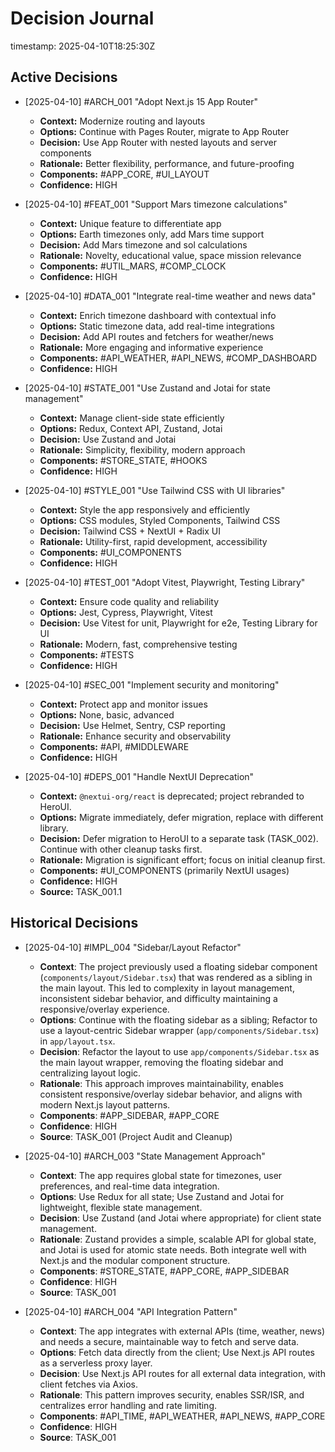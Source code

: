# Decision Journal
timestamp: 2025-04-10T18:25:30Z

## Active Decisions

- [2025-04-10] #ARCH_001 "Adopt Next.js 15 App Router"
  - **Context:** Modernize routing and layouts
  - **Options:** Continue with Pages Router, migrate to App Router
  - **Decision:** Use App Router with nested layouts and server components
  - **Rationale:** Better flexibility, performance, and future-proofing
  - **Components:** #APP_CORE, #UI_LAYOUT
  - **Confidence:** HIGH

- [2025-04-10] #FEAT_001 "Support Mars timezone calculations"
  - **Context:** Unique feature to differentiate app
  - **Options:** Earth timezones only, add Mars time support
  - **Decision:** Add Mars timezone and sol calculations
  - **Rationale:** Novelty, educational value, space mission relevance
  - **Components:** #UTIL_MARS, #COMP_CLOCK
  - **Confidence:** HIGH

- [2025-04-10] #DATA_001 "Integrate real-time weather and news data"
  - **Context:** Enrich timezone dashboard with contextual info
  - **Options:** Static timezone data, add real-time integrations
  - **Decision:** Add API routes and fetchers for weather/news
  - **Rationale:** More engaging and informative experience
  - **Components:** #API_WEATHER, #API_NEWS, #COMP_DASHBOARD
  - **Confidence:** HIGH

- [2025-04-10] #STATE_001 "Use Zustand and Jotai for state management"
  - **Context:** Manage client-side state efficiently
  - **Options:** Redux, Context API, Zustand, Jotai
  - **Decision:** Use Zustand and Jotai
  - **Rationale:** Simplicity, flexibility, modern approach
  - **Components:** #STORE_STATE, #HOOKS
  - **Confidence:** HIGH

- [2025-04-10] #STYLE_001 "Use Tailwind CSS with UI libraries"
  - **Context:** Style the app responsively and efficiently
  - **Options:** CSS modules, Styled Components, Tailwind CSS
  - **Decision:** Tailwind CSS + NextUI + Radix UI
  - **Rationale:** Utility-first, rapid development, accessibility
  - **Components:** #UI_COMPONENTS
  - **Confidence:** HIGH

- [2025-04-10] #TEST_001 "Adopt Vitest, Playwright, Testing Library"
  - **Context:** Ensure code quality and reliability
  - **Options:** Jest, Cypress, Playwright, Vitest
  - **Decision:** Use Vitest for unit, Playwright for e2e, Testing Library for UI
  - **Rationale:** Modern, fast, comprehensive testing
  - **Components:** #TESTS
  - **Confidence:** HIGH

- [2025-04-10] #SEC_001 "Implement security and monitoring"
  - **Context:** Protect app and monitor issues
  - **Options:** None, basic, advanced
  - **Decision:** Use Helmet, Sentry, CSP reporting
  - **Rationale:** Enhance security and observability
  - **Components:** #API, #MIDDLEWARE
  - **Confidence:** HIGH

- [2025-04-10] #DEPS_001 "Handle NextUI Deprecation"
  - **Context:** `@nextui-org/react` is deprecated; project rebranded to HeroUI.
  - **Options:** Migrate immediately, defer migration, replace with different library.
  - **Decision:** Defer migration to HeroUI to a separate task (TASK_002). Continue with other cleanup tasks first.
  - **Rationale:** Migration is significant effort; focus on initial cleanup first.
  - **Components:** #UI_COMPONENTS (primarily NextUI usages)
  - **Confidence:** HIGH
  - **Source:** TASK_001.1

## Historical Decisions
<!-- Add historical decisions here as project evolves -->

- [2025-04-10] #IMPL_004 "Sidebar/Layout Refactor"
  - **Context**: The project previously used a floating sidebar component (`components/layout/Sidebar.tsx`) that was rendered as a sibling in the main layout. This led to complexity in layout management, inconsistent sidebar behavior, and difficulty maintaining a responsive/overlay experience.
  - **Options**: Continue with the floating sidebar as a sibling; Refactor to use a layout-centric Sidebar wrapper (`app/components/Sidebar.tsx`) in `app/layout.tsx`.
  - **Decision**: Refactor the layout to use `app/components/Sidebar.tsx` as the main layout wrapper, removing the floating sidebar and centralizing layout logic.
  - **Rationale**: This approach improves maintainability, enables consistent responsive/overlay sidebar behavior, and aligns with modern Next.js layout patterns.
  - **Components**: #APP_SIDEBAR, #APP_CORE
  - **Confidence**: HIGH
  - **Source**: TASK_001 (Project Audit and Cleanup)

- [2025-04-10] #ARCH_003 "State Management Approach"
  - **Context**: The app requires global state for timezones, user preferences, and real-time data integration.
  - **Options**: Use Redux for all state; Use Zustand and Jotai for lightweight, flexible state management.
  - **Decision**: Use Zustand (and Jotai where appropriate) for client state management.
  - **Rationale**: Zustand provides a simple, scalable API for global state, and Jotai is used for atomic state needs. Both integrate well with Next.js and the modular component structure.
  - **Components**: #STORE_STATE, #APP_CORE, #APP_SIDEBAR
  - **Confidence**: HIGH
  - **Source**: TASK_001

- [2025-04-10] #ARCH_004 "API Integration Pattern"
  - **Context**: The app integrates with external APIs (time, weather, news) and needs a secure, maintainable way to fetch and serve data.
  - **Options**: Fetch data directly from the client; Use Next.js API routes as a serverless proxy layer.
  - **Decision**: Use Next.js API routes for all external data integration, with client fetches via Axios.
  - **Rationale**: This pattern improves security, enables SSR/ISR, and centralizes error handling and rate limiting.
  - **Components**: #API_TIME, #API_WEATHER, #API_NEWS, #APP_CORE
  - **Confidence**: HIGH
  - **Source**: TASK_001
